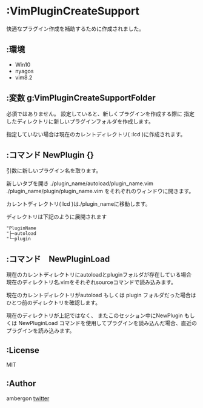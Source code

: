 :VimPluginCreateSupport
=======

快適なプラグイン作成を補助するために作成されました。

:環境
----

- Win10
- nyagos
- vim8.2

:変数 g:VimPluginCreateSupportFolder
----

必須ではありません。
設定していると、新しくプラグインを作成する際に
指定したディレクトリに新しいプラグインフォルダを作成します。

指定していない場合は現在のカレントディレクトリ( :lcd )に作成されます。

:コマンド NewPlugin {}
----
引数に新しいプラグイン名を取ります。

新しいタブを開き
./plugin_name/autoload/plugin_name.vim
./plugin_name/plugin/plugin_name.vim
をそれぞれのウィンドウに開きます。

カレントディレクトリ( lcd )は./plugin_nameに移動します。


ディレクトリは下記のように展開されます
```
"PluginName
"├─autoload
"└─plugin
```



:コマンド　NewPluginLoad
----

現在のカレントディレクトリにautoloadとpluginフォルダが存在している場合
現在のディレクトリ名.vimをそれぞれsourceコマンドで読み込みます。

現在のカレントディレクトリがautoload もしくは plugin フォルダだった場合はひとつ前のディレクトリを確認します。


現在のディレクトリが上記ではなく、
またこのセッション中にNewPlugin もしくは NewPluginLoad
コマンドを使用してプラグインを読み込んだ場合、直近のプラグインを読み込みます。


:License
----
MIT

:Author
----
ambergon
[twitter](https://twitter.com/Sc_lFoxGon)
